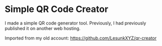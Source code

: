﻿# Simple QR Code Creator

I made a simple QR code generator tool. Previously, I had previously published it on another web hosting.

Imported from my old account: https://github.com/LesunkXYZ/qr-creator
